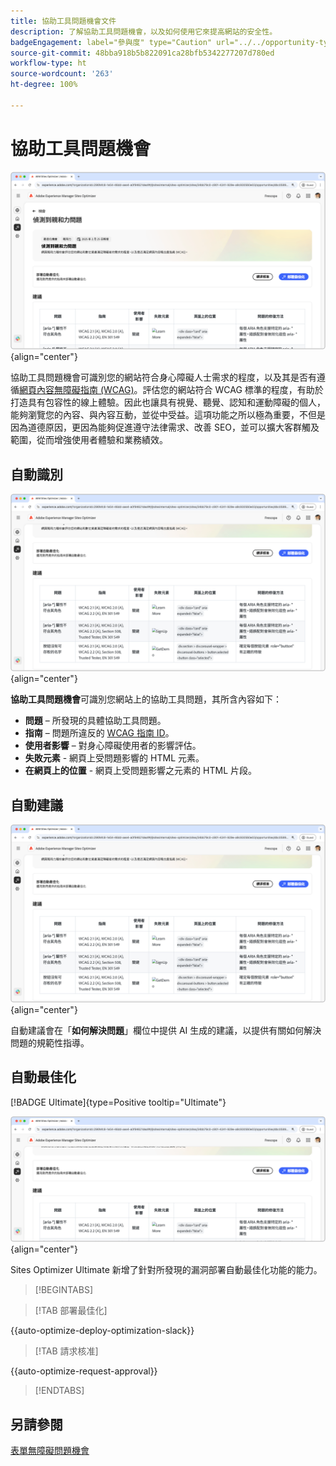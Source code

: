 ```yaml
---
title: 協助工具問題機會文件
description: 了解協助工具問題機會，以及如何使用它來提高網站的安全性。
badgeEngagement: label="參與度" type="Caution" url="../../opportunity-types/engagement.md" tooltip="參與度"
source-git-commit: 48bba918b5b822091ca28bfb5342277207d780ed
workflow-type: ht
source-wordcount: '263'
ht-degree: 100%

---
```



# 協助工具問題機會

![協助工具問題機會](./assets/accessibility-issues/hero.png){align="center"}

協助工具問題機會可識別您的網站符合身心障礙人士需求的程度，以及其是否有遵循[網頁內容無障礙指南 (WCAG)](https://www.w3.org/TR/WCAG21/)。評估您的網站符合 WCAG 標準的程度，有助於打造具有包容性的線上體驗。因此也讓具有視覺、聽覺、認知和運動障礙的個人，能夠瀏覽您的內容、與內容互動，並從中受益。這項功能之所以極為重要，不但是因為道德原因，更因為能夠促進遵守法律需求、改善 SEO，並可以擴大客群觸及範圍，從而增強使用者體驗和業務績效。

## 自動識別

![自動識別協助工具問題](./assets/accessibility-issues/auto-identify.png){align="center"}

**協助工具問題機會**&#x200B;可識別您網站上的協助工具問題，其所含內容如下：

* **問題** – 所發現的具體協助工具問題。
* **指南** – 問題所違反的 [WCAG 指南 ID](https://www.w3.org/TR/WCAG21/)。
* **使用者影響** – 對身心障礙使用者的影響評估。
* **失敗元素** - 網頁上受問題影響的 HTML 元素。
* **在網頁上的位置** - 網頁上受問題影響之元素的 HTML 片段。

## 自動建議

![自動建議協助工具問題](./assets/accessibility-issues/auto-suggest.png){align="center"}

自動建議會在「**如何解決問題**」欄位中提供 AI 生成的建議，以提供有關如何解決問題的規範性指導。

## 自動最佳化

[!BADGE Ultimate]{type=Positive tooltip="Ultimate"}

![自動最佳化協助工具問題](./assets/accessibility-issues/auto-optimize.png){align="center"}

Sites Optimizer Ultimate 新增了針對所發現的漏洞部署自動最佳化功能的能力。

>[!BEGINTABS]

>[!TAB 部署最佳化]

{{auto-optimize-deploy-optimization-slack}}

>[!TAB 請求核准]

{{auto-optimize-request-approval}}

>[!ENDTABS]

## 另請參閱

[表單無障礙問題機會](/help/documentation/opportunities/forms-accessibility-issues.md)